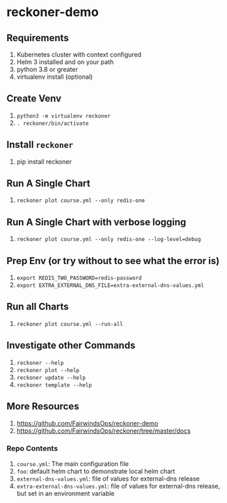 # reckoner-demo
## Requirements
1. Kubernetes cluster with context configured
1. Helm 3 installed and on your path
1. python 3.8 or greater 
1. virtualenv install (optional)

## Create Venv
1. `python3 -m virtualenv reckoner`
1. `. reckoner/bin/activate`

## Install `reckoner`
1. pip install reckoner

## Run A Single Chart
1. `reckoner plot course.yml --only redis-one` 

## Run A Single Chart with verbose logging
1. `reckoner plot course.yml --only redis-one --log-level=debug`

## Prep Env (or try without to see what the error is)
1. `export REDIS_TWO_PASSWORD=redis-password`
1. `export EXTRA_EXTERNAL_DNS_FILE=extra-external-dns-values.yml`

## Run all Charts
1. `reckoner plot course.yml --run-all`

## Investigate other Commands
1. `reckoner --help`
1. `reckoner plot --help`
1. `reckoner update --help`
1. `reckoner template --help`


## More Resources
1. https://github.com/FairwindsOps/reckoner-demo
1. https://github.com/FairwindsOps/reckoner/tree/master/docs


### Repo Contents
1. `course.yml`: The main configuration file
1. `foo`: default helm chart to demonstrate local helm chart
1. `external-dns-values.yml`: file of values for external-dns release
1. `extra-external-dns-values.yml`: file of values for external-dns release, but set in an environment variable
